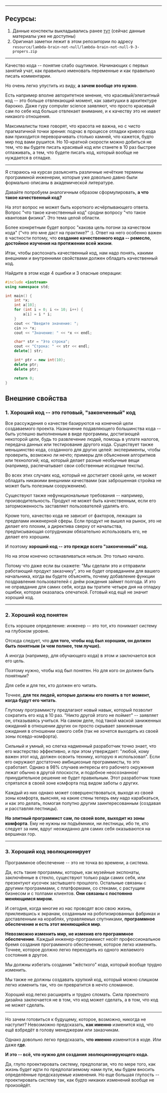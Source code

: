 
---
## Ресурсы:
1. Данные конспекты выкладывались ранее [тут](https://vk.com/lambda_brain_not_null) (сейчас данные материалы уже не доступны)
2. Оригинал заметки лежит в этом репозитории по адресу `resource/lambda-brain-not-null/lambda-brain-not-null-9-3-propers.zip`

---
Качество кода -- понятие слабо ощутимое. Начинающих с первых занятий учат, как правильно именовать переменные и как правильно писать комментарии.

Но очень легко упустить из виду, **а зачем вообще это нужно**.

Есть например вполне авторитетное мнение, что красивый/элегантный код -- это больше отвлекающий момент, как завитушки в архитектуре барокко. Даже гуру computer science заявляют, что просто красивый сам по себе код больше отвлекает внимание, и к качеству это не имеет никакого отношения.

Максималисты тоже говорят, что красота не важна, но с чисто прагматичной точки зрения: подчас в процессе отладки кривого кода вам приходится переворачивать столько камней, что кажется, будто мир под вами рушится. Но 10-кратной скорости можно добиться не тем, что вы будете писать красивый код или станете в 10 раз быстрее отлаживать, а тем, что будете писать код, который вообще не нуждается в отладке.

---

Я стараюсь на курсах разъяснять различные нечёткие термины программной инженерии, которые уже довольно давно были формально описаны в академической литературе.

Давайте попробуем аналогичным образом сформулировать, **а что такое качественный код?**

На этот вопрос не может быть короткого исчёрпывающего ответа. Вопрос "что такое качественный код" сродни вопросу "что такое квантовая физика". Это тема целой области.

Более конкретным будет вопрос "какова цель погони за качеством кода" ("что это мне даст на практике?" :). Ответ на него особенно важен в частности потому, что **создание качественного кода -- ремесло, достойное изучения на протяжении всей жизни**.

Итак, чтобы распознать качественный код, нам надо понять, какими внешними и внутренними свойствами должен обладать качественный код.

Найдите в этом коде 4 ошибки и 3 опасные операции:

```cpp
#include <iostream>
using namespace std;

int main() {
    int *x;
    int a[10];
    for (int i = 0; i <= 10; i++) {
        a[i] = i * i;
    }
    cout << "Введите значение: ";
    cin >> *x;
    cout << "Значение: " << *x << endl;

    char* str = "Это строка";
    cout << "Строка: " << str << endl;
    delete[] str;

    int* ptr = new int(10);
    delete ptr;
    delete ptr;

    return 0;
}
```

## Внешние свойства

### 1. Хороший код -- это готовый, "законченный" код

Все рассуждения о качестве базируются на конечной цели создаваемого проекта. Назначение подавляющего большинства кода -- быть успешно выполненным в виде программы, достигающей некоторой цели, будь то развлечение людей, помощь в уплате налогов, передача данных или тестирование другого кода. Существует также меньшинство кода, созданного для других целей: эксперименты, чтобы проверить, возможно ли нечто; примеры для объяснения алгоритмов или технологий; код, который делает разные необычные вещи (например, распечатывает свои собственные исходные тексты).

Во всех этих случаях код, который не достигает своей цели, не может обладать никакими внешними качествами (как заброшенная стройка не может быть полезным сооружением).

Существуют также нефункциональные требования -- например, производительность. Продукт не может быть качественным, если его заторможенность заставляет пользователей удалять его.

Кроме того, качество кода не зависит от факторов, лежащих за пределами инженерной сферы. Если продукт не вышел на рынок, это не делает его плохим, а директива сверху от начальства, предписывающая сотрудникам обязательно использовать его, не делает его хорошим.

И поэтому **хороший код -- это прежде всего "законченный" код.**

Но на этом конечно останавливаться нельзя. Это только начало.

Потому что даже если вы скажете: "Мы сделали это и отправили работающий продукт заказчику", это не будет оправданием для вашего начальника, когда вы будете объяснять, почему добавление функции поздравления пользователей с днём рождения займет полгода. И это не оправдание для самих себя, когда вы тратите четыре дня на отладку ошибки, которая оказалась опечаткой. Готовый код ещё не значит хороший код.

---
### 2. Хороший код понятен

Есть хорошее определение: инженер -- это тот, кто понимает систему на глубоком уровне.

Отсюда следует, что **для того, чтобы код был хорошим, он должен быть понятным (и чем полнее, тем лучше).**

А иногда (например, для обучающего кода) в этом и заключается вся его цель.

Поэтому нужно, чтобы код был понятен. Но для кого он должен быть понятным?

Для себе и для тех, кто должен его читать.

Точнее, **для тех людей, которые должны его понять в тот момент, когда будут его читать**.

Глупому программисту предлагают новый навык, который позволит сократить его код в 10 раз. "Никто другой этого не поймет" -- заявляет он, отказываясь учиться. На самом деле, под такой маской заниженных ожиданий в отношении других он просто скрывает заниженные ожидания в отношении самого себя (так не хочется выходить из своей зоны псевдо-комфорта).

Сильный и умный, но слегка надменный разработчик точно знает, что его мастерство эффективно, и при этом утверждает: "любой, кому важен этот код, должен освоить технику, которую я использовал". Если его окружают достаточно амбициозные программисты, то это сработает. Однако в 98% случаев интересы его рабочего окружения лежат обычно в другой плоскости, и подобное неосознанное/принудительное решение не будет правильным. Этот разработчик тоже спрятался в своей зоне комфорта под видом заботы о других.

Каждый из них однако может совершенствоваться, выходя из своей зоны комфорта, выясняя, на какие стены теперь ему надо карабкаться, и как это делать, помогая попутно другим заинтересованным (создавая и расставляя лестницы).

**Но элитный программист сам, по своей воле, выходит из зоны комфорта**. Ему не нужны ни подъёмники, ни лестницы, ибо те, кто следует за ним, вдруг неожиданно для самих себя оказываются на вершинах гор.

---
### 3. Хороший код эволюционирует

Программное обеспечение -- это не точка во времени, а система.

Да, есть такие программы, которые, как музейные экспонаты, заключённые в стекло, существуют только ради самих себя, или презентуют кусочек застывшего прошлого. Остальные связаны с другими программами, с платформами, со стеками, с растущим бизнесом и с толпами клиентов. **Они связаны с постоянно меняющимся миром.**

И сегодня, когда многие из нас проводят всю свою жизнь, приклеившись к экранам, созданным на роботизированных фабриках и доставленным на кораблях, управляемых спутниками, **программное обеспечение и есть этот меняющийся мир**.

**Невозможно изменить мир, не изменив его программное обеспечение**. Каждый инженер-программист несёт профессиональное бремя создания программного обеспечения, которое легко изменить. Точнее, которое должно легко переходить из одного желаемого состояния в другое.

Мы должны избегать создания "жёсткого" кода, который вообще трудно изменить.

Мы также не должны создавать хрупкий код, который можно слишком легко изменить так, что он превратится в нечто сломанное.

Хороший код легко расширять и трудно сломать. Сила проектного дизайна заключается не в том, что код может сделать, а в том, что код не может сделать.

---

Но зачем готовиться к будущему, которое, возможно, никогда не наступит? Невозможно предсказать, **как именно** изменится код, что ещё взбредёт в голову менеджерам или заказчикам.

Однако довольно легко предсказать, **что именно** изменится в коде. Или даже **где**.

**И это -- всё, что нужно для создания эволюционирующего кода.**

Да, глупо проектировать систему, предполагая, что по мере того, как жизнь будет идти по предполагаемому нами пути, мы будем вносить определённые предсказуемые изменения. Но еще большая глупость -- проектировать систему так, как будто никаких изменений вообще не произойдёт.